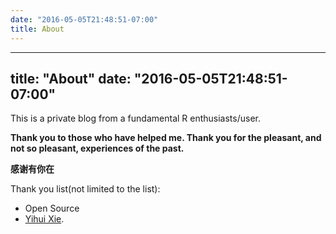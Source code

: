 ```yaml
---
date: "2016-05-05T21:48:51-07:00"
title: About
---
```


---
title: "About"
date: "2016-05-05T21:48:51-07:00"
---

This is a private blog from a fundamental R enthusiasts/user.

**Thank you to those who have helped me. Thank you for the pleasant, and not so pleasant, experiences of the past.**

**感谢有你在**


Thank you list(not limited to the list):
- Open Source
- [Yihui Xie](https://github.com/yihui/hugo-lithium).
